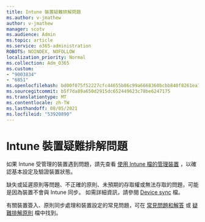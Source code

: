 ```yaml
---
title: Intune 裝置疑難排解問題
ms.author: v-jmathew
author: v-jmathew
manager: scotv
ms.audience: Admin
ms.topic: article
ms.service: o365-administration
ROBOTS: NOINDEX, NOFOLLOW
localization_priority: Normal
ms.collection: Adm_O365
ms.custom:
- "9003834"
- "6851"
ms.openlocfilehash: bd00f075f52227cfc44655b86c99a6668360bcbb840f8261ea777a78c21a2494
ms.sourcegitcommit: b5f7da89a650d2915dc652449623c78be6247175
ms.translationtype: MT
ms.contentlocale: zh-TW
ms.lasthandoff: 08/05/2021
ms.locfileid: "53920890"
---
```

# <a name="troubleshooting-problems-with-intune-devices"></a>Intune 裝置疑難排解問題

如果 Intune 受管理的裝置遇到問題，請先查看 [使用 Intune 檔的管理裝置](https://docs.microsoft.com/mem/intune/protect/endpoint-security-manage-devices) ，以確認基本設定及驗證裝置狀態。

缺失或延遲原則等問題、不正確的原則、未預期的存取權或無法存取的問題，可能是因為裝置不會與 Intune 同步。 如需詳細資訊，請參閱 [Device sync](https://docs.microsoft.com/mem/intune/remote-actions/device-sync) 檔。

有關裝置簽入、原則同步處理和裝置設定的常見問題，可在 [常見問題和解答](https://docs.microsoft.com/mem/intune/configuration/device-profile-troubleshoot) 或 [疑難排解原則](https://docs.microsoft.com/mem/intune/configuration/troubleshoot-policies-in-microsoft-intune) 檔中找到。
